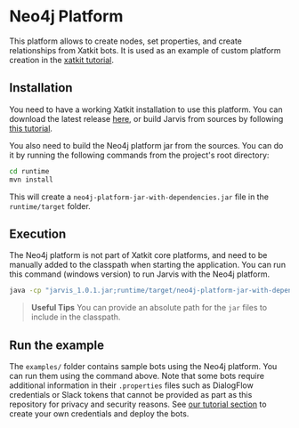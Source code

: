 # Neo4j Platform

This platform allows to create nodes, set properties, and create relationships from Xatkit bots. It is used as an example of custom platform creation in the [xatkit tutorial](https://github.com/SOM-Research/jarvis/wiki/Create-a-custom-Jarvis-Platform).

## Installation

You need to have a working Xatkit installation to use this platform. You can download the latest release [here](https://github.com/SOM-Research/jarvis/releases/tag/v1.0.1), or build Jarvis from sources by following [this tutorial](https://github.com/SOM-Research/jarvis/wiki/Installation).

You also need to build the Neo4j platform jar from the sources. You can do it by running the following commands from the project's root directory:

```bash
cd runtime
mvn install
```
This will create a `neo4j-platform-jar-with-dependencies.jar` file in the `runtime/target` folder.

## Execution

The Neo4j platform is not part of Xatkit core platforms, and need to be manually added to the classpath when starting the application. You can run this command (windows version) to run Jarvis with the Neo4j platform.

```bash
java -cp "jarvis_1.0.1.jar;runtime/target/neo4j-platform-jar-with-dependencies.jar" edu.uoc.som.jarvis.Jarvis Neo4jBot.properties
```

> **Useful Tips** You can provide an absolute path for the `jar` files to include in the classpath.

## Run the example

The `examples/` folder contains sample bots using the Neo4j platform. You can run them using the command above. Note that some bots require additional information in their `.properties` files such as DialogFlow credentials or Slack tokens that cannot be provided as part as this repository for privacy and security reasons. See [our tutorial section](https://github.com/SOM-Research/jarvis/wiki/Deploying-chatbots) to create your own credentials and deploy the bots.

